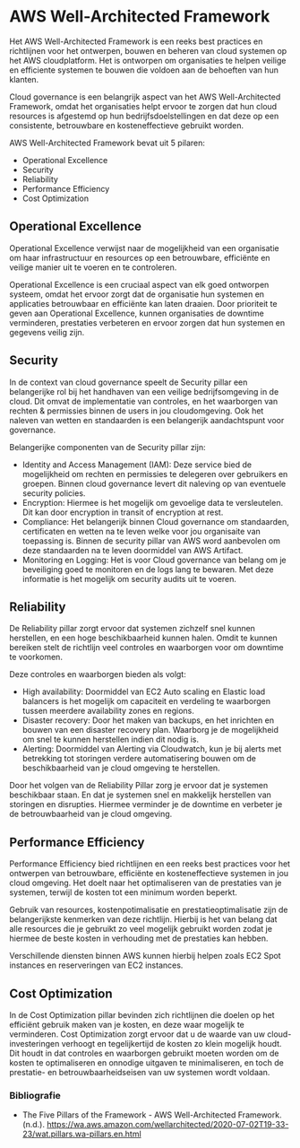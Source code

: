 # AWS Well-Architected Framework
Het AWS Well-Architected Framework is een reeks best practices en richtlijnen voor het ontwerpen, bouwen en beheren van
cloud systemen op het AWS cloudplatform. Het is ontworpen om organisaties te helpen veilige en
efficiente systemen te bouwen die voldoen aan de behoeften van hun klanten.

Cloud governance is een belangrijk aspect van het AWS Well-Architected Framework, omdat het organisaties helpt ervoor te zorgen
dat hun cloud resources is afgestemd op hun bedrijfsdoelstellingen en dat deze op een consistente, betrouwbare en
kosteneffectieve gebruikt worden. 

AWS Well-Architected Framework bevat uit 5 pilaren:
- Operational Excellence 
- Security
- Reliability
- Performance Efficiency 
- Cost Optimization


## Operational Excellence
Operational Excellence verwijst naar de mogelijkheid van een organisatie om haar
infrastructuur en resources op een betrouwbare, efficiënte en veilige manier uit te voeren en te controleren.

Operational Excellence is een cruciaal aspect van elk goed ontworpen systeem, omdat het ervoor zorgt dat de organisatie hun
systemen en applicaties betrouwbaar en efficiënte kan laten draaien. Door prioriteit te geven aan Operational Excellence, kunnen
organisaties de downtime verminderen, prestaties verbeteren en ervoor zorgen dat hun systemen en gegevens veilig zijn.


## Security
In de context van cloud governance speelt de Security pillar een belangerijke rol bij het handhaven van een veilige
bedrijfsomgeving in de cloud. Dit omvat de implementatie van controles, en het waarborgen van rechten & permissies binnen de users in jou cloudomgeving. Ook het naleven van wetten en standaarden is een belangerijk aandachtspunt voor governance.

Belangerijke componenten van de Security pillar zijn:
- Identity and Access Management (IAM): Deze service bied de mogelijkheid om rechten en permissies te delegeren over gebruikers en groepen. Binnen cloud governance levert dit naleving op van eventuele security policies.
- Encryption: Hiermee is het mogelijk om gevoelige data te versleutelen. Dit kan door encryption in transit of encryption at rest. 
- Compliance: Het belangerijk binnen Cloud governance om standaarden, certificaten en wetten na te leven welke voor jou organisaite van toepassing is. Binnen de security pillar van AWS word aanbevolen om deze standaarden na te leven doormiddel van AWS Artifact.
- Monitoring en Logging: Het is voor Cloud governance van belang om je beveiliging goed te monitoren en de logs lang te bewaren. Met deze informatie is het mogelijk om security audits uit te voeren.


## Reliability
De Reliability pillar zorgt ervoor dat systemen zichzelf snel kunnen herstellen, en een hoge beschikbaarheid kunnen halen.
Omdit te kunnen bereiken stelt de richtlijn veel controles en waarborgen voor om downtime te voorkomen.

Deze controles en waarborgen bieden als volgt:
- High availability: Doormiddel van EC2 Auto scaling en Elastic load balancers is het mogelijk om capaciteit en verdeling te waarborgen tussen meerdere availability zones en regions. 
- Disaster recovery: Door het maken van backups, en het inrichten en bouwen van een disaster recovery plan. Waarborg je de 
mogelijkheid om snel te kunnen herstellen indien dit nodig is.
- Alerting: Doormiddel van Alerting via Cloudwatch, kun je bij alerts met betrekking tot storingen verdere automatisering bouwen om de beschikbaarheid van je cloud omgeving te herstellen.

Door het volgen van de Reliability Pillar zorg je ervoor dat je systemen beschikbaar staan. En dat je systemen snel en
makkelijk herstellen van storingen en disrupties. Hiermee verminder je de downtime en verbeter je de betrouwbaarheid van je
cloud omgeving.


## Performance Efficiency
Performance Efficiency bied richtlijnen en een reeks best practices voor het ontwerpen van betrouwbare, efficiënte en
kosteneffectieve systemen in jou cloud omgeving. Het doelt naar het optimaliseren van de prestaties van je systemen, terwijl de
kosten tot een minimum worden beperkt.

Gebruik van resources, kostenpotimalisatie en prestatieoptimalisatie zijn de belangerijkste kenmerken van deze richtlijn.
Hierbij is het van belang dat alle resources die je gebruikt zo veel mogelijk gebruikt worden zodat je hiermee de beste kosten in verhouding met de prestaties kan hebben.

Verschillende diensten binnen AWS kunnen hierbij helpen zoals EC2 Spot instances en reserveringen van EC2 instances.


## Cost Optimization
In de Cost Optimization pillar bevinden zich richtlijnen die doelen op het efficiënt gebruik maken van je kosten, en deze waar mogelijk te verminderen.
Cost Optimization zorgt ervoor dat u de waarde van uw cloud-investeringen verhoogt en tegelijkertijd de kosten zo klein mogelijk houdt.
Dit houdt in dat controles en waarborgen gebruikt moeten worden om de kosten te optimaliseren en onnodige uitgaven te minimaliseren, en toch de prestatie- en betrouwbaarheidseisen van uw systemen wordt voldaan.


### Bibliografie
- The Five Pillars of the Framework - AWS Well-Architected Framework. (n.d.). https://wa.aws.amazon.com/wellarchitected/2020-07-02T19-33-23/wat.pillars.wa-pillars.en.html


